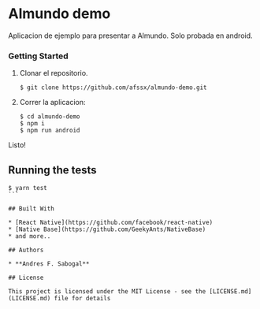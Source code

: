 # Almundo demo

Aplicacion de ejemplo para presentar a Almundo. Solo probada en android.

### Getting Started

1. Clonar el repositorio.
    ```
    $ git clone https://github.com/afssx/almundo-demo.git
    ```


2. Correr la aplicacion:

    ```
    $ cd almundo-demo
    $ npm i
    $ npm run android
    ```

 Listo!


## Running the tests

````
$ yarn test
```

## Built With

* [React Native](https://github.com/facebook/react-native)
* [Native Base](https://github.com/GeekyAnts/NativeBase)
* and more..

## Authors

* **Andres F. Sabogal**

## License

This project is licensed under the MIT License - see the [LICENSE.md](LICENSE.md) file for details
